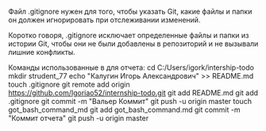 Файл .gitignore нужен для того, чтобы указать Git, какие файлы и папки он должен игнорировать при отслеживании изменений.

Коротко говоря, .gitignore исключает определенные файлы и папки из истории Git, чтобы они не были добавлены в репозиторий и не вызывали лишние конфликты.

Команды использованные в для отчета:
cd C:/Users/igork/intership-todo
 mkdir strudent_77
 echo "Калугин Игорь Александрович" >> README.md
touch .gitignore
git remote add origin https://github.com/Igoriao52/internship-todo.git
git add README.md
git add .gitignore
git commit -m "Вальер Коммит"
git push -u origin master
touch got_bash_command_md
git add got_bash_command.md
git commit -m "Коммит отчета"
git push -u origin master
